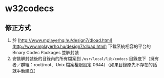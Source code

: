 # w32codecs
## 修正方式
1. 於 [http://www.mplayerhq.hu/design7/dload.html](http://www.mplayerhq.hu/design7/dload.html) 下載系統相容的平台的 Binary Codec Packages 並解封裝
2. 安裝解封裝後的目錄內的所有檔案到 `/usr/local/lib/codecs` 目錄底下（擁有者／群組：root/root、Unix 檔案權限設定 0644）（如果目錄原先不存在的話就手動建立）